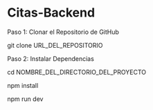 
# Citas-Backend

Paso 1: Clonar el Repositorio de GitHub

git clone URL_DEL_REPOSITORIO

Paso 2: Instalar Dependencias

cd NOMBRE_DEL_DIRECTORIO_DEL_PROYECTO

npm install

npm run dev
  
